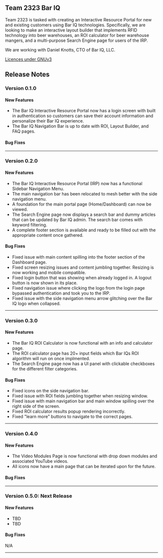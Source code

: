 ## Team 2323 Bar IQ

Team 2323 is tasked with creating an Interactive Resource Portal for new and existing customers using Bar IQ technologies. Specifically, we are looking to make an interactive layout builder that implements RFID technology into beer warehouses, an ROI calculator for beer warehouse mangers, and a multi-purpose Search Engine page for users of the IRP.

We are working with Daniel Knotts, CTO of Bar IQ, LLC. 

[Licences under GNUv3 ](LICENSE.md)

## Release Notes
### Version 0.1.0

#### New Features
* The Bar IQ Interactive Resource Portal now has a login screen with built in authentication so customers can save their account information and personalize their Bar IQ experience.
* The Bar IQ Navigation Bar is up to date with ROI, Layout Builder, and FAQ pages. 

#### Bug Fixes

---

### Version 0.2.0
#### New Features
* The Bar IQ Interactive Resource Portal (IRP) now has a functional Sidebar Navigation Menu.
* The main navigation bar has been relocated to mesh better with the side navigation menu.
* A foundation for the main portal page (Home/Dashboard) can now be viewed.
* The Search Engine page now displays a search bar and dummy articles that can be updated by Bar IQ admin. The search bar comes with keyword filtering.
* A complete footer section is available and ready to be filled out with the appropriate content once gathered.

#### Bug Fixes
* Fixed issue with main content spilling into the footer section of the Dashboard page.
* Fixed screen resizing issues and content jumbling together. Resizing is now working and mobile compatible.
* Fixed login button that was showing when already logged in. A logout button is now shown in its place.
* Fixed navigation issue where clicking the logo from the login page bypassed authentication and took you to the IRP.
* Fixed issue with the side navigation menu arrow glitching over the Bar IQ logo when collapsed.

---

### Version 0.3.0
#### New Features
* The Bar IQ ROI Calculator is now functional with an info and calculator page.
* The ROI calculator page has 20+ input fields which Bar IQs ROI algorithm will run on once implmented.
* The Search Engine page now has a UI panel with clickable checkboxes for the different filter categories.

#### Bug Fixes
* Fixed icons on the side navigation bar.
* Fixed issue with ROI fields jumbling together when resizing window.
* Fixed issue with main navigation bar and main window spilling over the right side of the screen.
* Fixed ROI calculator results popup rendering incorrectly.
* Fixed "learn more" buttons to navigate to the correct pages.


---
### Version 0.4.0
#### New Features
* The Video Modules Page is now functional with drop down modules and associated YouTube videos.
* All icons now have a main page that can be iterated upon for the future.

#### Bug Fixes

---
### Version 0.5.0: Next Release
#### New Features
* TBD
* TBD

#### Bug Fixes
N/A

---
